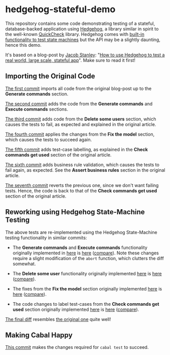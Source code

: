# hedgehog-stateful-demo

This repository contains some code demonstrating testing of a stateful,
database-backed application using [Hedgehog][hedgehog], a library
similar in spirit to the well-known [QuickCheck][quickcheck] library.
Hedgehog comes with
[built-in functionality to test state machines][hedgehog-fsm] but the
API may be a slightly daunting, hence this demo.

It's based on a blog-post by [Jacob Stanley][jacob-stanley]:
"[How to use Hedgehog to test a real world, large scale, stateful app][blog]".
Make sure to read it first!

## Importing the Original Code
[The first commit][a7f2e4b32f4] imports all code from the original blog-post up
to the **Generate commands** section.

[The second commit][8a7fefdab86] adds the code from the **Generate commands**
and **Execute commands** sections.

[The third commit][48ec8df136e] adds code from the **Delete some users**
section, which causes the tests to fail, as expected and explained in the
original article.

[The fourth commit][7341460c0e7] applies the changes from the
**Fix the model** section, which causes the tests to succeed again.

[The fifth commit][4489784f61e] adds test-case labelling, as explained in the
**Check commands get used** section of the original article.

[The sixth commit][c76306356e2] adds business rule validation, which causes the
tests to fail again, as expected. See the **Assert business rules** section in
the original article.

[The seventh commit][956dd5d59f7] reverts the previous one, since we don't want
failing tests. Hence, the code is back to that of the
**Check commands get used** section of the original article.

## Reworking using Hedgehog State-Machine Testing
The above tests are re-implemented using the Hedgehog State-Machine testing
functionality in similar commits:

- The **Generate commands** and **Execute commands** functionality originally
  implemented in [here][8a7fefdab86] is [here][a7f2e-130aef]
  ([compare][8a7fe-130ae]). Note these changes require a slight modification of
  the `abort` function, which clutters the diff somewhat.

- The **Delete some user** functionality originally implemented
  [here][48ec8df136e] is [here][130aef-5a539] ([compare][48ec8-5a539]).

- The fixes from the **Fix the model** section originally implemented
  [here][7341460c0e7] is [here][5a539-b9f906] ([compare][73414-b9f90]).

- The code changes to label test-cases from the **Check commands get used**
  section originally implemented [here][4489784f61e] is [here][b9f906-e6a5e]
  ([compare][44897-e6a5e]).

[The final diff][a7f2e-e6a5e] resembles [the original one][a7f2e-956dd] quite
well!

## Making Cabal Happy
[This commit][cbd68a8c786] makes the changes required for `cabal test` to
succeed.

[hedgehog]: https://hedgehog.qa/
[quickcheck]: https://hackage.haskell.org/package/QuickCheck
[hedgehog-fsm]: https://hackage.haskell.org/package/hedgehog-1.2/docs/Hedgehog.html#g:5
[jacob-stanley]: https://jacobstanley.io
[blog]: https://jacobstanley.io/how-to-use-hedgehog-to-test-a-real-world-large-scale-stateful-app/

[a7f2e4b32f4]: https://github.com/NicolasT/hedgehog-stateful-demo/commit/a7f2e4b32f4fb1ad6ecb46537c5752b734a8156e
[8a7fefdab86]: https://github.com/NicolasT/hedgehog-stateful-demo/commit/8a7fefdab86635915402b1bada48d99b61c04aab
[48ec8df136e]: https://github.com/NicolasT/hedgehog-stateful-demo/commit/48ec8df136e3f54c9a82bb0f39aa42cd55c6cf3f
[7341460c0e7]: https://github.com/NicolasT/hedgehog-stateful-demo/commit/7341460c0e7cbf8681b68fe9ca893d3ea6e95d91
[4489784f61e]: https://github.com/NicolasT/hedgehog-stateful-demo/commit/4489784f61e2956992ee4dcdb7b194387c33e1a2
[c76306356e2]: https://github.com/NicolasT/hedgehog-stateful-demo/commit/c76306356e2a54a8a493478e1a710753ba51fd41
[956dd5d59f7]: https://github.com/NicolasT/hedgehog-stateful-demo/commit/956dd5d59f7887f3562f9741e3a87b19c9d4f37b
[cbd68a8c786]: https://github.com/NicolasT/hedgehog-stateful-demo/commit/cbd68a8c786a5a17278e0ed63390aefa25d9b1e3

[a7f2e-130aef]: https://github.com/NicolasT/hedgehog-stateful-demo/compare/a7f2e4b32f4fb1ad6ecb46537c5752b734a8156e...130aef61081f8eb430faca609b5fd9f7731eb821
[130aef-5a539]: https://github.com/NicolasT/hedgehog-stateful-demo/compare/130aef61081f8eb430faca609b5fd9f7731eb821...5a5395a25f99f9ce177bbcf950f653528885e6ee
[5a539-b9f906]: https://github.com/NicolasT/hedgehog-stateful-demo/compare/5a5395a25f99f9ce177bbcf950f653528885e6ee...b9f90643df745cccb6e12587b0fe94609cb5ca2d
[b9f906-e6a5e]: https://github.com/NicolasT/hedgehog-stateful-demo/compare/b9f90643df745cccb6e12587b0fe94609cb5ca2d...e6a5e95e18cd23ce982bea7c6ca1e6126b47a5b3

[8a7fe-130ae]: https://github.com/NicolasT/hedgehog-stateful-demo/compare/8a7fefdab86635915402b1bada48d99b61c04aab...130aef61081f8eb430faca609b5fd9f7731eb821
[48ec8-5a539]: https://github.com/NicolasT/hedgehog-stateful-demo/compare/48ec8df136e3f54c9a82bb0f39aa42cd55c6cf3f...5a5395a25f99f9ce177bbcf950f653528885e6ee
[73414-b9f90]: https://github.com/NicolasT/hedgehog-stateful-demo/compare/7341460c0e7cbf8681b68fe9ca893d3ea6e95d91...b9f90643df745cccb6e12587b0fe94609cb5ca2d
[44897-e6a5e]: https://github.com/NicolasT/hedgehog-stateful-demo/compare/4489784f61e2956992ee4dcdb7b194387c33e1a2...e6a5e95e18cd23ce982bea7c6ca1e6126b47a5b3

[a7f2e-e6a5e]: https://github.com/NicolasT/hedgehog-stateful-demo/compare/a7f2e4b32f4fb1ad6ecb46537c5752b734a8156e...e6a5e95e18cd23ce982bea7c6ca1e6126b47a5b3
[a7f2e-956dd]: https://github.com/NicolasT/hedgehog-stateful-demo/compare/a7f2e4b32f4fb1ad6ecb46537c5752b734a8156e...956dd5d59f7887f3562f9741e3a87b19c9d4f37b
